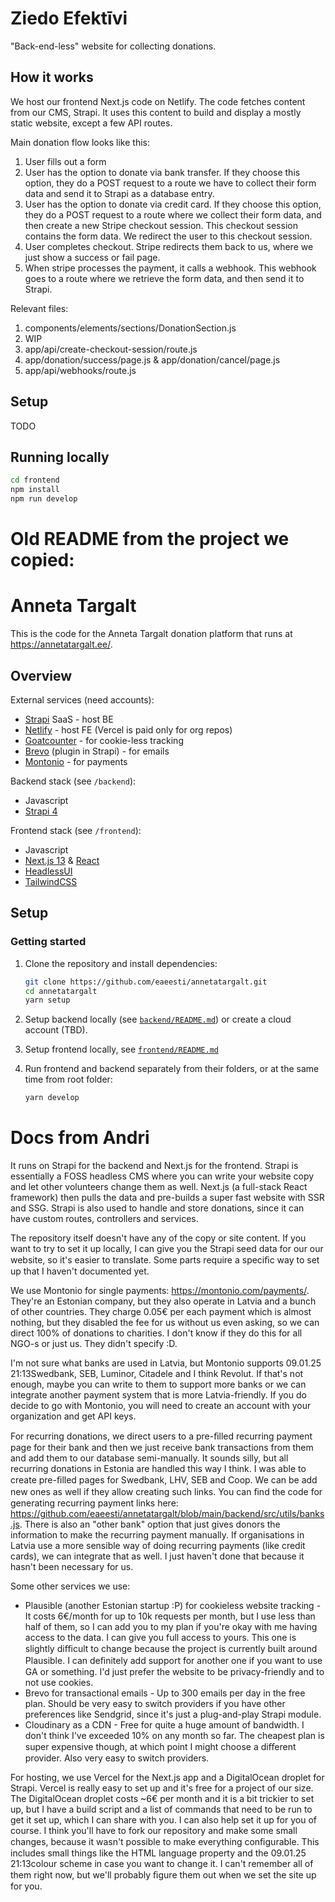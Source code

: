 # Ziedo Efektīvi

"Back-end-less" website for collecting donations.

## How it works

We host our frontend Next.js code on Netlify. The code fetches content from our CMS, Strapi. It uses this content to build
and display a mostly static website, except a few API routes.

Main donation flow looks like this:
1. User fills out a form
2. User has the option to donate via bank transfer. If they choose this option, they do a POST request to a route we have to collect their form data and send it to Strapi as a database entry.
3. User has the option to donate via credit card. If they choose this option, they do a POST request to a route where we collect their form data, and then create a new Stripe checkout session.
  This checkout session contains the form data. We redirect the user to this checkout session.
4. User completes checkout. Stripe redirects them back to us, where we just show a success or fail page.
5. When stripe processes the payment, it calls a webhook. This webhook goes to a route where we retrieve the form data, and then send it to Strapi.

Relevant files:
1. components/elements/sections/DonationSection.js
2. WIP
3. app/api/create-checkout-session/route.js
4. app/donation/success/page.js & app/donation/cancel/page.js
5. app/api/webhooks/route.js

## Setup
TODO

## Running locally
```bash
cd frontend
npm install
npm run develop
```

# Old README from the project we copied:
# Anneta Targalt

This is the code for the Anneta Targalt donation platform that runs at https://annetatargalt.ee/.


## Overview

External services (need accounts):
- [Strapi](https://strapi.io/pricing-cloud) SaaS - host BE
- [Netlify](https://www.netlify.com/) - host FE (Vercel is paid only for org repos)
- [Goatcounter](https://www.goatcounter.com) - for cookie-less tracking
- [Brevo](https://www.brevo.com/) (plugin in Strapi) - for emails
- [Montonio](https://montonio.com/) - for payments

Backend stack (see `/backend`):
- Javascript
- [Strapi 4](https://strapi.io/)

Frontend stack (see `/frontend`):
- Javascript
- [Next.js 13](https://nextjs.org/) & [React](https://react.dev/)
- [HeadlessUI](https://headlessui.com/)
- [TailwindCSS](https://tailwindcss.com/)


## Setup

### Getting started

1. Clone the repository and install dependencies:
    ```bash
    git clone https://github.com/eaeesti/annetatargalt.git
    cd annetatargalt
    yarn setup
    ```

2. Setup backend locally (see [`backend/README.md`](backend/README.md])) or create a cloud account (TBD).

3. Setup frontend locally, see [`frontend/README.md`](frontend/README.md])

4. Run frontend and backend separately from their folders, or at the same time from root folder:
    ```bash
    yarn develop
    ```




# Docs from Andri

It runs on Strapi for the backend and Next.js for the frontend. Strapi is essentially a FOSS headless CMS where you can write your website copy and let other volunteers change them as well. Next.js (a full-stack React framework) then pulls the data and pre-builds a super fast website with SSR and SSG. Strapi is also used to handle and store donations, since it can have custom routes, controllers and services.

The repository itself doesn't have any of the copy or site content. If you want to try to set it up locally, I can give you the Strapi seed data for our our website, so it's easier to translate. Some parts require a speciﬁc way to set up that I haven't documented yet.

We use Montonio for single payments: https://montonio.com/payments/. They're an Estonian company, but they also operate in Latvia and a bunch of other countries. They charge 0.05€ per each payment which is almost nothing, but they disabled the fee for us without us even asking, so we can direct 100% of donations to charities. I don't know if they do this for all NGO-s or just us. They didn't specify :D.

I'm not sure what banks are used in Latvia, but Montonio supports 09.01.25 21:13Swedbank, SEB, Luminor, Citadele and I think Revolut. If that's not enough, maybe you can write to them to support more banks or we can integrate another payment system that is more Latvia-friendly. If you do decide to go with Montonio, you will need to create an account
with your organization and get API keys.

For recurring donations, we direct users to a pre-ﬁlled recurring payment page for their bank and then we just receive bank transactions from them and add them to our database semi-manually.
It sounds silly, but all recurring donations in Estonia are handled this way I think. I was able to create pre-ﬁlled pages for Swedbank, LHV, SEB and Coop. We can be add new ones as well if they allow creating such links. You can ﬁnd the code for generating recurring payment links here: https://github.com/eaeesti/annetatargalt/blob/main/backend/src/utils/banks.js. There is also an "other bank" option that just gives donors the information to make the recurring payment manually. If organisations in Latvia use a more sensible way of doing recurring payments (like credit cards), we can integrate that as well. I just haven't done that because it hasn't been necessary for us.

Some other services we use:
- Plausible (another Estonian startup :P) for cookieless website tracking - It costs 6€/month for up to 10k requests per month, but I use less than half of them, so I can add you to my plan if you're okay with me having access to the data. I can give you full access to yours. This one is slightly diﬃcult to change because the project is currently built around Plausible. I can deﬁnitely add support for another one if you want to use GA or something. I'd just prefer the website to be privacy-friendly and to not use cookies.
- Brevo for transactional emails - Up to 300 emails per day in the free plan. Should be very easy to switch providers if you have other preferences like Sendgrid, since it's just a plug-and-play Strapi module.
- Cloudinary as a CDN - Free for quite a huge amount of bandwidth. I don't think I've exceeded 10% on any month so far. The cheapest plan is super expensive though, at which point I might choose a diﬀerent provider. Also very easy to switch providers.

For hosting, we use Vercel for the Next.js app and a DigitalOcean droplet for Strapi. Vercel is really easy to set up and it's free for a project of our size. The DigitalOcean droplet costs ~6€ per month and it is a bit trickier to set up, but I have a build script and a list of commands that need to be run to get it set up, which I can share with you. I can also help set it up for you of course.
I think you'll have to fork our repository and make some small changes, because it wasn't possible to make everything conﬁgurable. This includes small things like the HTML language property and the 09.01.25 21:13colour scheme in case you want to change it. I can't remember all of them right now, but we'll probably ﬁgure them out when we set the site up for you.
